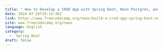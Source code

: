 ```yaml
---
title: " How to Develop a CRUD App with Spring Boot, Neon Postgres, and Azure App Service "
date: 2024-07-26T19:14:36Z
link: https://www.freecodecamp.org/news/build-a-crud-app-spring-boot-neon-postgres/?utm_medium=RSS&utm_source=news.12bit.vn
site: www.freecodecamp.org/news
language: English
category:
  -  Spring Boot 
draft: false
---
```

